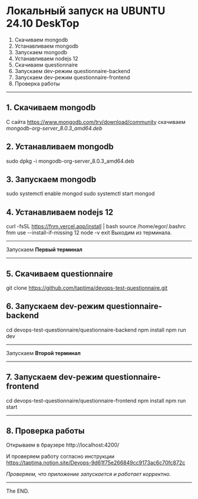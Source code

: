 # Локальный запуск на UBUNTU 24.10 DeskTop

1. Скачиваем mongodb
2. Устанавливаем mongodb
3. Запускаем mongodb
4. Устанавливаем nodejs 12
5. Скачиваем questionnaire
6. Запускаем dev-режим questionnaire-backend
7. Запускаем dev-режим questionnaire-frontend
8. Проверка работы

---

## 1. Скачиваем mongodb

С сайта https://www.mongodb.com/try/download/community скачиваем _mongodb-org-server_8.0.3_amd64.deb_

## 2. Устанавливаем mongodb

sudo dpkg -i mongodb-org-server_8.0.3_amd64.deb

## 3. Запускаем mongodb

sudo systemctl enable mongod
sudo systemctl start mongod

## 4. Устанавливаем nodejs 12

curl -fsSL https://fnm.vercel.app/install | bash
source /home/egor/.bashrc
fnm use --install-if-missing 12
node -v
exit
Выходим из терминала.

---

Запускаем **Первый терминал**

---

## 5. Скачиваем questionnaire

git clone https://github.com/taptima/devops-test-questionnaire.git

## 6. Запускаем dev-режим questionnaire-backend

cd devops-test-questionnaire/questionnaire-backend
npm install
npm run dev

---

Запускаем **Второй терминал**

---

## 7. Запускаем dev-режим questionnaire-frontend

cd devops-test-questionnaire/questionnaire-frontend
npm install
npm run start

---

## 8. Проверка работы

Открываем в браузере http://localhost:4200/

И проверяем работу согласно инструкции https://taptima.notion.site/Devops-9d61f75e266849cc9173ac6c70fc872c

_Проверяем, что приложение запускается и работает корректно._

---

The END.
